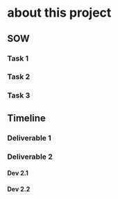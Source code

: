 # about this project
## SOW
### Task 1
### Task 2
### Task 3
## Timeline
### Deliverable 1
### Deliverable 2
#### Dev 2.1
#### Dev 2.2
